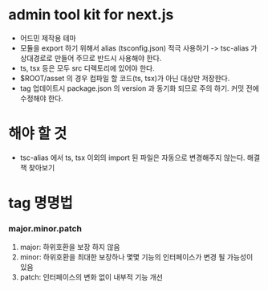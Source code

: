 # admin tool kit for next.js

* 어드민 제작용 테마
* 모듈을 export 하기 위해서 alias (tsconfig.json) 적극 사용하기 -> tsc-alias 가 상대경로로 만들어 주므로 반드시 사용해야 한다.
* ts, tsx 등은 모두 src 디렉토리에 있어야 한다.
* $ROOT/asset 의 경우 컴파일 할 코드(ts, tsx)가 아닌 대상만 저장한다.
* tag 업데이트시 package.json 의 version 과 동기화 되므로 주의 하기. 커밋 전에 수정해야 한다.

# 해야 할 것

* tsc-alias 에서 ts, tsx 이외의 import 된 파일은 자동으로 변경해주지 않는다. 해결책 찾아보기

# tag 명명법

### major.minor.patch

1. major: 하위호환을 보장 하지 않음
2. minor: 하위호환을 최대한 보장하나 몇몇 기능의 인터페이스가 변경 될 가능성이 있음
3. patch: 인터페이스의 변화 없이 내부적 기능 개선 